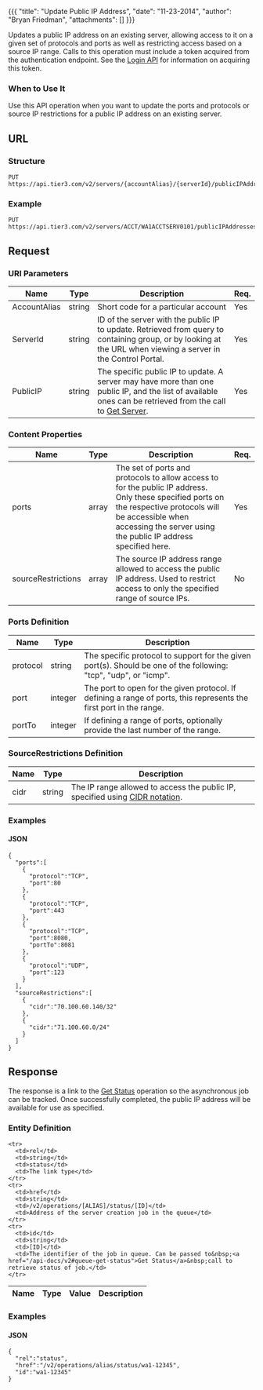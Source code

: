 {{{
  "title": "Update Public IP Address",
  "date": "11-23-2014",
  "author": "Bryan Friedman",
  "attachments": []
}}}

Updates a public IP address on an existing server, allowing access to it on a given set of protocols and ports as well as restricting access based on a source IP range. Calls to this operation must include a token acquired from the authentication endpoint. See the <a href="/api-docs/v2#authentication-login">Login API</a> for information on acquiring this token.

### When to Use It

Use this API operation when you want to update the ports and protocols or source IP restrictions for a public IP address on an existing server.

## URL

### Structure

    PUT https://api.tier3.com/v2/servers/{accountAlias}/{serverId}/publicIPAddresses/{publicIP}

### Example

    PUT https://api.tier3.com/v2/servers/ACCT/WA1ACCTSERV0101/publicIPAddresses/12.34.56.789

## Request

### URI Parameters

<table>
  <thead>
    <tr>
      <th>Name</th>
      <th>Type</th>
      <th>Description</th>
      <th>Req.</th>
    </tr>
  </thead>
  <tbody>
    <tr>
      <td>AccountAlias</td>
      <td>string</td>
      <td>Short code for a particular account</td>
      <td>Yes</td>
    </tr>
    <tr>
      <td>ServerId</td>
      <td>string</td>
      <td>ID of the server with the public IP to update. Retrieved from query to containing group, or by looking at the URL when viewing a server in the Control Portal.</td>
      <td>Yes</td>
    </tr>
    <tr>
      <td>PublicIP</td>
      <td>string</td>
      <td>The specific public IP to update. A server may have more than one public IP, and the list of available ones can be retrieved from the call to <a href="/api-docs/v2#servers-get-server">Get Server</a>.</td>
      <td>Yes</td>
    </tr>
  </tbody>
</table>

### Content Properties

<table>
  <thead>
    <tr>
      <th>Name</th>
      <th>Type</th>
      <th>Description</th>
      <th>Req.</th>
    </tr>
  </thead>
  <tbody>
    <tr>
      <td>ports</td>
      <td>array</td>
      <td>The set of ports and protocols to allow access to for the public IP address. Only these specified ports on the respective protocols will be accessible when accessing the server using the public IP address specified here.</td>
      <td>Yes</td>
    </tr>
    <tr>
      <td>sourceRestrictions</td>
      <td>array</td>
      <td>The source IP address range allowed to access the public IP address. Used to restrict access to only the specified range of source IPs.</td>
      <td>No</td>
    </tr>
  </tbody>
</table>

### Ports Definition

<table>
  <thead>
    <tr>
      <th>Name</th>
      <th>Type</th>
      <th>Description</th>
    </tr>
  </thead>
  <tbody>
    <tr>
      <td>protocol</td>
      <td>string</td>
      <td>The specific protocol to support for the given port(s). Should be one of the following: "tcp", "udp", or "icmp".</td>
    </tr>
    <tr>
      <td>port</td>
      <td>integer</td>
      <td>The port to open for the given protocol. If defining a range of ports, this represents the first port in the range.</td>
    </tr>
    <tr>
      <td>portTo</td>
      <td>integer</td>
      <td>If defining a range of ports, optionally provide the last number of the range.</td>
    </tr>
  </tbody>
</table>

### SourceRestrictions Definition

<table>
  <thead>
    <tr>
      <th>Name</th>
      <th>Type</th>
      <th>Description</th>
    </tr>
  </thead>
  <tbody>
    <tr>
      <td>cidr</td>
      <td>string</td>
      <td>The IP range allowed to access the public IP, specified using <a href="http://en.wikipedia.org/wiki/Classless_Inter-Domain_Routing" target="_blank">CIDR notation</a>.</td>
    </tr>
  </tbody>
</table>

### Examples

#### JSON

    {
      "ports":[
        {
          "protocol":"TCP",
          "port":80
        },
        {
          "protocol":"TCP",
          "port":443
        },
        {
          "protocol":"TCP",
          "port":8080,
          "portTo":8081
        },
        {
          "protocol":"UDP",
          "port":123
        }
      ],
      "sourceRestrictions":[
        {
          "cidr":"70.100.60.140/32"
        },
        {
          "cidr":"71.100.60.0/24"
        }
      ]
    }

## Response

The response is a link to the <a href="/api-docs/v2#queue-get-status">Get Status</a> operation so the asynchronous job can be tracked. Once successfully completed, the public IP address will be available for use as specified.

### Entity Definition

<table>
  <thead>
    <tr>
      <th>Name</th>
      <th>Type</th>
      <th>Value</th>
      <th>Description</th>
    </tr>
  </thead>
  <tbody>

    <tr>
      <td>rel</td>
      <td>string</td>
      <td>status</td>
      <td>The link type</td>
    </tr>
    <tr>
      <td>href</td>
      <td>string</td>
      <td>/v2/operations/[ALIAS]/status/[ID]</td>
      <td>Address of the server creation job in the queue</td>
    </tr>
    <tr>
      <td>id</td>
      <td>string</td>
      <td>[ID]</td>
      <td>The identifier of the job in queue. Can be passed to&nbsp;<a href="/api-docs/v2#queue-get-status">Get Status</a>&nbsp;call to retrieve status of job.</td>
    </tr>
  </tbody>
</table>

### Examples

#### JSON

    {
      "rel":"status",
      "href":"/v2/operations/alias/status/wa1-12345",
      "id":"wa1-12345"
    }
